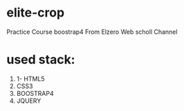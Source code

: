 # elite-crop

 Practice Course boostrap4 From Elzero Web scholl Channel
# used stack:

<ol>
<li>1- HTML5 </li>
<li>CSS3 </li>
<li>BOOSTRAP4</li>
<li>JQUERY</li>
</ol>
